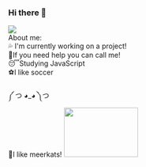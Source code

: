 ### Hi there 👋

<!--
**VitorNasBr/VitorNasBr** is a ✨ _special_ ✨ repository because its `README.md` (this file) appears on your GitHub profile.--!>



<img src="https://cdn.discordapp.com/attachments/752266005538930719/830076304057303051/Sem-Titulo-1.png">
<br>
About me:
<br>
💦 I'm currently working on a project!
<br>
👊If you need help you can call me!
<br>
😴Studying JavaScript
<br>
⚽I like soccer
<br>
<br>
༼ つ ◕_◕ ༽つ
<br>
🦝I like meerkats!

<img src="https://cdn.discordapp.com/attachments/752266005538930719/830070475626512444/o-merkat-suricata-ou-suricato-C3A9-um-pequeno-carnC3ADvoro-na-famC3ADlia-dos-mongueiros-C3BAnico-mem.png" width="150vw" height="100vh">
